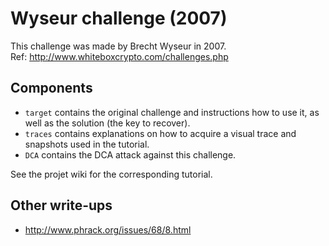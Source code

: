 # Wyseur challenge (2007)

This challenge was made by Brecht Wyseur in 2007.  
Ref: http://www.whiteboxcrypto.com/challenges.php

Components
----------

* `target` contains the original challenge and instructions how to use it, as well as the solution (the key to recover).
* `traces` contains explanations on how to acquire a visual trace and snapshots used in the tutorial.
* `DCA` contains the DCA attack against this challenge.

See the projet wiki for the corresponding tutorial.

Other write-ups
---------------

* http://www.phrack.org/issues/68/8.html
